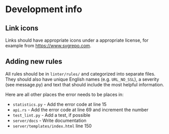 # Development info

## Link icons

Links should have appropriate icons under a appropriate license, for example from https://www.svgrepo.com.

## Adding new rules

All rules should be in `linter/rules/` and categorized into separate files.
They should also have unique English names (e.g. `URL_NO_SSL`), a severity (see message.py) and text that should include the most helpful information.

Here are all other places the error needs to be places in:
- `statistics.py` - Add the error code at line 15
- `api.rs` - Add the error code at line 69 and increment the number
- `test_lint.py` - Add a test, if possible
- `server/docs` - Write documentation
- `server/templates/index.html` line 150
